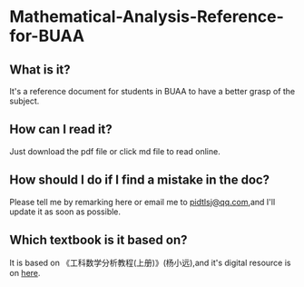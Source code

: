 # Mathematical-Analysis-Reference-for-BUAA
## What is it?
It's a reference document for students in BUAA to have a better grasp of the subject.
## How can I read it?
Just download the pdf file or click md file to read online.
## How should I do if I find a mistake in the doc?
Please tell me by remarking here or email me to pidtlsj@qq.com,and I'll update it as soon as possible.
## Which textbook is it based on?
It is based on 《工科数学分析教程(上册)》(杨小远),and it's digital resource is on [here](http://cms.sciencepress.cn/channelurl.jspx?channelId=5630).
